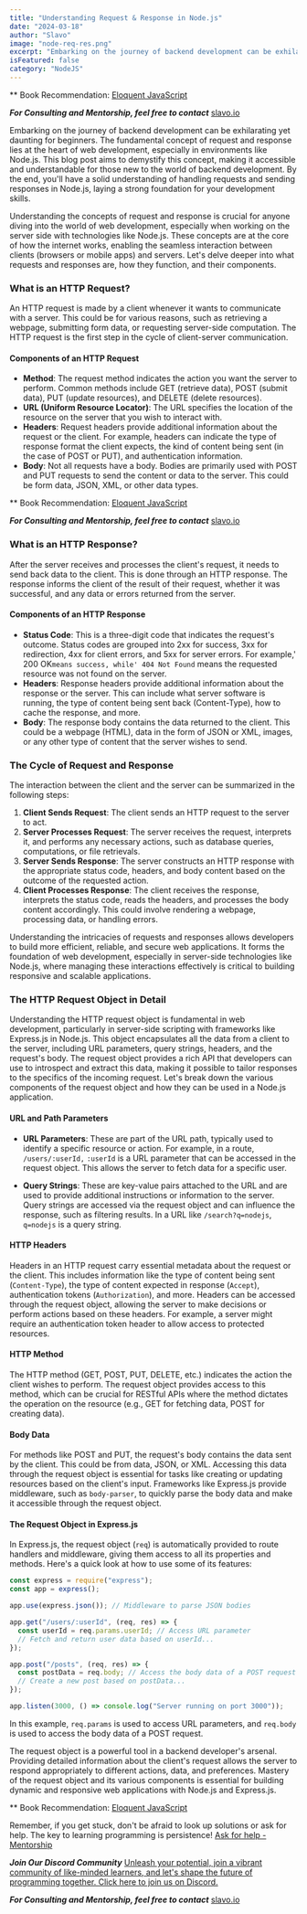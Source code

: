 ```yaml
---
title: "Understanding Request & Response in Node.js"
date: "2024-03-18"
author: "Slavo"
image: "node-req-res.png"
excerpt: "Embarking on the journey of backend development can be exhilarating yet daunting for beginners. The fundamental concept of request and response..."
isFeatured: false
category: "NodeJS"
---
```


\*\* Book Recommendation: [Eloquent JavaScript](https://amzn.to/44UeeZ6)

**_For Consulting and Mentorship, feel free to contact_** [slavo.io](/contact)

Embarking on the journey of backend development can be exhilarating yet daunting for beginners. The fundamental concept of request and response lies at the heart of web development, especially in environments like Node.js. This blog post aims to demystify this concept, making it accessible and understandable for those new to the world of backend development. By the end, you'll have a solid understanding of handling requests and sending responses in Node.js, laying a strong foundation for your development skills.

Understanding the concepts of request and response is crucial for anyone diving into the world of web development, especially when working on the server side with technologies like Node.js. These concepts are at the core of how the internet works, enabling the seamless interaction between clients (browsers or mobile apps) and servers. Let's delve deeper into what requests and responses are, how they function, and their components.

### What is an HTTP Request?

An HTTP request is made by a client whenever it wants to communicate with a server. This could be for various reasons, such as retrieving a webpage, submitting form data, or requesting server-side computation. The HTTP request is the first step in the cycle of client-server communication.

#### Components of an HTTP Request

- **Method**: The request method indicates the action you want the server to perform. Common methods include GET (retrieve data), POST (submit data), PUT (update resources), and DELETE (delete resources).
- **URL (Uniform Resource Locator)**: The URL specifies the location of the resource on the server that you wish to interact with.
- **Headers**: Request headers provide additional information about the request or the client. For example, headers can indicate the type of response format the client expects, the kind of content being sent (in the case of POST or PUT), and authentication information.
- **Body**: Not all requests have a body. Bodies are primarily used with POST and PUT requests to send the content or data to the server. This could be form data, JSON, XML, or other data types.

\*\* Book Recommendation: [Eloquent JavaScript](https://amzn.to/44UeeZ6)

**_For Consulting and Mentorship, feel free to contact_** [slavo.io](/contact)

### What is an HTTP Response?

After the server receives and processes the client's request, it needs to send back data to the client. This is done through an HTTP response. The response informs the client of the result of their request, whether it was successful, and any data or errors returned from the server.

#### Components of an HTTP Response

- **Status Code**: This is a three-digit code that indicates the request's outcome. Status codes are grouped into 2xx for success, 3xx for redirection, 4xx for client errors, and 5xx for server errors. For example,' 200 OK`means success, while' 404 Not Found` means the requested resource was not found on the server.
- **Headers**: Response headers provide additional information about the response or the server. This can include what server software is running, the type of content being sent back (Content-Type), how to cache the response, and more.
- **Body**: The response body contains the data returned to the client. This could be a webpage (HTML), data in the form of JSON or XML, images, or any other type of content that the server wishes to send.

### The Cycle of Request and Response

The interaction between the client and the server can be summarized in the following steps:

1. **Client Sends Request**: The client sends an HTTP request to the server to act.
2. **Server Processes Request**: The server receives the request, interprets it, and performs any necessary actions, such as database queries, computations, or file retrievals.
3. **Server Sends Response**: The server constructs an HTTP response with the appropriate status code, headers, and body content based on the outcome of the requested action.
4. **Client Processes Response**: The client receives the response, interprets the status code, reads the headers, and processes the body content accordingly. This could involve rendering a webpage, processing data, or handling errors.

Understanding the intricacies of requests and responses allows developers to build more efficient, reliable, and secure web applications. It forms the foundation of web development, especially in server-side technologies like Node.js, where managing these interactions effectively is critical to building responsive and scalable applications.

### The HTTP Request Object in Detail

Understanding the HTTP request object is fundamental in web development, particularly in server-side scripting with frameworks like Express.js in Node.js. This object encapsulates all the data from a client to the server, including URL parameters, query strings, headers, and the request's body. The request object provides a rich API that developers can use to introspect and extract this data, making it possible to tailor responses to the specifics of the incoming request. Let's break down the various components of the request object and how they can be used in a Node.js application.

#### URL and Path Parameters

- **URL Parameters**: These are part of the URL path, typically used to identify a specific resource or action. For example, in a route, `/users/:userId,` `:userId` is a URL parameter that can be accessed in the request object. This allows the server to fetch data for a specific user.

- **Query Strings**: These are key-value pairs attached to the URL and are used to provide additional instructions or information to the server. Query strings are accessed via the request object and can influence the response, such as filtering results. In a URL like `/search?q=nodejs`, `q=nodejs` is a query string.

#### HTTP Headers

Headers in an HTTP request carry essential metadata about the request or the client. This includes information like the type of content being sent (`Content-Type`), the type of content expected in response (`Accept`), authentication tokens (`Authorization`), and more. Headers can be accessed through the request object, allowing the server to make decisions or perform actions based on these headers. For example, a server might require an authentication token header to allow access to protected resources.

#### HTTP Method

The HTTP method (GET, POST, PUT, DELETE, etc.) indicates the action the client wishes to perform. The request object provides access to this method, which can be crucial for RESTful APIs where the method dictates the operation on the resource (e.g., GET for fetching data, POST for creating data).

#### Body Data

For methods like POST and PUT, the request's body contains the data sent by the client. This could be from data, JSON, or XML. Accessing this data through the request object is essential for tasks like creating or updating resources based on the client's input. Frameworks like Express.js provide middleware, such as `body-parser`, to quickly parse the body data and make it accessible through the request object.

#### The Request Object in Express.js

In Express.js, the request object (`req`) is automatically provided to route handlers and middleware, giving them access to all its properties and methods. Here's a quick look at how to use some of its features:

```javascript
const express = require("express");
const app = express();

app.use(express.json()); // Middleware to parse JSON bodies

app.get("/users/:userId", (req, res) => {
  const userId = req.params.userId; // Access URL parameter
  // Fetch and return user data based on userId...
});

app.post("/posts", (req, res) => {
  const postData = req.body; // Access the body data of a POST request
  // Create a new post based on postData...
});

app.listen(3000, () => console.log("Server running on port 3000"));
```

In this example, `req.params` is used to access URL parameters, and `req.body` is used to access the body data of a POST request.

The request object is a powerful tool in a backend developer's arsenal. Providing detailed information about the client's request allows the server to respond appropriately to different actions, data, and preferences. Mastery of the request object and its various components is essential for building dynamic and responsive web applications with Node.js and Express.js.

\*\* Book Recommendation: [Eloquent JavaScript](https://amzn.to/44UeeZ6)

Remember, if you get stuck, don't be afraid to look up solutions or ask for help. The key to learning programming is persistence! [Ask for help - Mentorship](/contact)

**_Join Our Discord Community_** [Unleash your potential, join a vibrant community of like-minded learners, and let's shape the future of programming together. Click here to join us on Discord.](https://discord.gg/SdwAYvFT)

**_For Consulting and Mentorship, feel free to contact_** [slavo.io](/contact)
